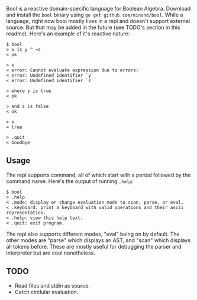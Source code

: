 Bool is a reactive domain-specific language for Boolean Algebra. Download and
install the `bool` binary using `go get github.com/minond/bool`. While a
language, right now bool mostly lives in a repl and doesn't support external
source. But that may be added in the future (see TODO's section in this
readme). Here's an example of it's reactive nature:

```
$ bool
> x is y ^ ¬z
< ok

> x
< error: Cannot evaluate expression due to errors:
< error: Undefined identifier `y`
< error: Undefined identifier `z`

> where y is true
< ok

> and z is false
< ok

> x
= true

> .quit
< Goodbye
```

## Usage

The repl supports command, all of which start with a period followed by the
command name. Here's the output of running `.help`:

```
$ bool
> .help
< .mode: display or change evaluation mode to scan, parse, or eval.
< .keyboard: print a keyboard with valid operations and their ascii representation.
< .help: view this help text.
< .quit: exit program.
```

The repl also supports different modes, "eval" being on by default. The other
modes are "parse" which displays an AST, and "scan" which displays all tokens
before. These are mostly useful for debugging the parser and interpreter but
are cool nonetheless.

## TODO

- Read files and stdin as source.
- Catch circlular evaluation.
